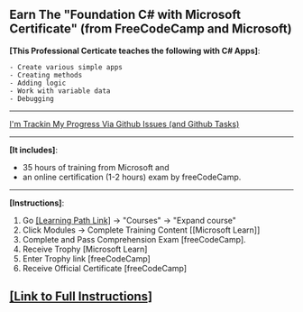 Earn The "Foundation C# with Microsoft Certificate" (from FreeCodeCamp and Microsoft)
------------

**[This Professional Certicate teaches the following with C# Apps]**:

    - Create various simple apps
    - Creating methods
    - Adding logic
    - Work with variable data
    - Debugging


------------
  
  
[I'm Trackin My Progress Via Github Issues (and Github Tasks)](https://github.com/tonyjustdevs/learning_csharp_vs/issues)


------------

**[It includes]**:
- 35 hours of training from Microsoft and 
- an online certification (1-2 hours) exam by freeCodeCamp. 

------------

**[Instructions]**:
1. Go [[Learning Path Link]](https://www.freecodecamp.org/learn/foundational-c-sharp-with-microsoft/) -> "Courses" -> "Expand course"
3. Click Modules -> Complete Training Content [[Microsoft Learn]]
4. Complete and Pass Comprehension Exam [freeCodeCamp].
5. Receive Trophy [Microsoft Learn]
6. Enter Trophy link [freeCodeCamp]
7. Receive Official Certificate [freeCodeCamp]

**[[Link to Full Instructions]](https://www.freecodecamp.org/news/free-microsoft-c-sharp-certification/)**  
------------
